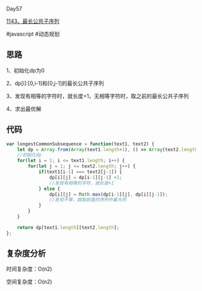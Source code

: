 Day57

[1143、最长公共子序列](https://leetcode.cn/problems/longest-common-subsequence/)

#javascript  #动态规划

## 思路
1、初始化dp为0

2、dp[i]:[0,i-1]和[0,j-1]的最长公共子序列

3、发现有相等的字符时，就长度+1，无相等字符时，取之前的最长公共子序列

4、求出最优解

## 代码
```javascript
var longestCommonSubsequence = function(text1, text2) {
    let dp = Array.from(Array(text1.length+1), () => Array(text2.length+1).fill(0));
    //初始化dp
    for(let i = 1; i <= text1.length; i++) {
        for(let j = 1; j <= text2.length; j++) {
            if(text1[i-1] === text2[j-1]) {
                dp[i][j] = dp[i-1][j-1] +1;
                //发现有相等的字符，就长度+1
            } else {
                dp[i][j] = Math.max(dp[i-1][j], dp[i][j-1]);
                //发现不等，就取前面的序列中最大的
            }
        }
    }

    return dp[text1.length][text2.length];
};
```
## 复杂度分析
时间复杂度：O(n2)

空间复杂度：O(n2)
